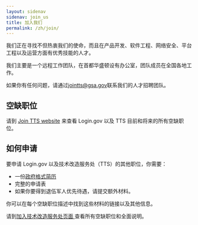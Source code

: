 ```yaml
---
layout: sidenav
sidenav: join_us
title: 加入我们
permalink: /zh/join/
---
```

我们正在寻找不但热衷我们的使命，而且在产品开发、软件工程、网络安全、平台工程以及运营方面有优秀技能的人才。

我们主要是一个远程工作团队，在首都华盛顿设有办公室，团队成员在全国各地工作。

如果你有任何问题，请通过[jointts@gsa.gov](mailto:jointts@gsa.gov)联系我们的人才招聘团队。

## 空缺职位

请到 [Join TTS website](https://tts.gsa.gov/join/) 来查看 Login.gov 以及 TTS 目前和将来的所有空缺职位。

## 如何申请

要申请 Login.gov 以及技术改造服务处（TTS）的其他职位，你需要：

* 一份[政府格式简历](https://join.tts.gsa.gov/resume/)
* 完整的申请表
* 如果你要得到退伍军人优先待遇，请提交额外材料。

你可以在每个空缺职位描述中找到这些材料的链接以及其他信息。

请到[加入技术改造服务处页面 ](https://tts.gsa.gov/join/)查看所有空缺职位和全面说明。
